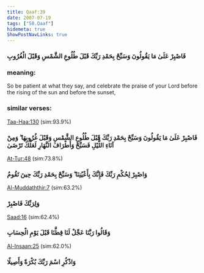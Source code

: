 ```yaml
---
title: Qaaf:39
date: 2007-07-19
tags: ["50.Qaaf"]
hidemeta: true 
ShowPostNavLinks: true 
---
```

### فَاصْبِرْ عَلَىٰ مَا يَقُولُونَ وَسَبِّحْ بِحَمْدِ رَبِّكَ قَبْلَ طُلُوعِ الشَّمْسِ وَقَبْلَ الْغُرُوبِ
### meaning: 
So be patient at what they say, and celebrate the praise of your Lord before the rising of the sun and before the sunset,
### similar verses: 

[Taa-Haa:130](/20/130) (sim:93.9%)

### فَاصْبِرْ عَلَىٰ مَا يَقُولُونَ وَسَبِّحْ بِحَمْدِ رَبِّكَ قَبْلَ طُلُوعِ الشَّمْسِ وَقَبْلَ غُرُوبِهَا ۖ وَمِنْ آنَاءِ اللَّيْلِ فَسَبِّحْ وَأَطْرَافَ النَّهَارِ لَعَلَّكَ تَرْضَىٰ

[At-Tur:48](/52/48) (sim:73.8%)

### وَاصْبِرْ لِحُكْمِ رَبِّكَ فَإِنَّكَ بِأَعْيُنِنَا ۖ وَسَبِّحْ بِحَمْدِ رَبِّكَ حِينَ تَقُومُ

[Al-Muddaththir:7](/74/7) (sim:63.2%)

### وَلِرَبِّكَ فَاصْبِرْ

[Saad:16](/38/16) (sim:62.4%)

### وَقَالُوا رَبَّنَا عَجِّلْ لَنَا قِطَّنَا قَبْلَ يَوْمِ الْحِسَابِ

[Al-Insaan:25](/76/25) (sim:62.0%)

### وَاذْكُرِ اسْمَ رَبِّكَ بُكْرَةً وَأَصِيلًا
